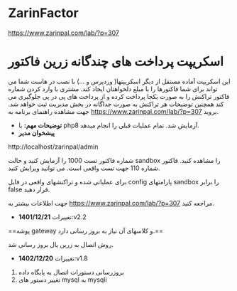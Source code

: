 # ZarinFactor
https://www.zarinpal.com/lab/?p=307


# اسکریپت پرداخت های چندگانه زرین فاکتور
این اسکریپت آماده مستقل از دیگر اسکریپتها( وردپرس و ...) با نصب در هاست شما می تواند برای شما فاکتورها را با مبلغ دلخواهتان ایجاد کند. مشتری با وارد کردن شماره فاکتور تراکنش را به صورت یکجا پرداخت کرده و از پرداخت های پی در پی جلوگیری می کند همچنین توضیحات هر تراکنش به صورت جداگانه در بخش مدیریت ثبت خواهد شد.
جهت مشاهده راهنمای برنامه به https://www.zarinpal.com/lab/?p=307 بروید.
- **توضیحات مهم:**
با php8 آزمایش شد. تمام عملیات قبلی را انجام میدهد.
- **پیشخوان مدیر**
 
 http://localhost/zarinpal/admin
 
  شماره فاکتور تست  1000 را آزمایش کنید و حالت sandbox را مشاهده کنید.
  فاکتور شماره 110 جهت تست واقعی است. می توانید ویرایش کنید.
  
  برای عملیاتی شده و تراکنشهای واقعی در فایل config پارامتهای sandbox را برابر false قرار دهید.

جهت اطلاعات بیشتر به https://www.zarinpal.com/lab/?p=307 مراجعه کنید.
- **1401/12/21** تغییرات:v2.2

==پوشه gateway و کلاسهای آن نیاز به بروز رسانی دارد.==

روش اتصال به زرین پال بروز رسانی شد.

- **1402/12/20** تغییرات:v1.8
1. بروزرسانی دستورات اتصال به پایگاه داده
2. تغییر دستور های  mysql به  mysqli





